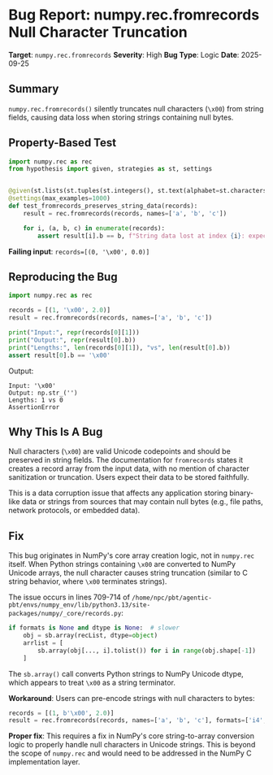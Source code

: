 # Bug Report: numpy.rec.fromrecords Null Character Truncation

**Target**: `numpy.rec.fromrecords`
**Severity**: High
**Bug Type**: Logic
**Date**: 2025-09-25

## Summary

`numpy.rec.fromrecords()` silently truncates null characters (`\x00`) from string fields, causing data loss when storing strings containing null bytes.

## Property-Based Test

```python
import numpy.rec as rec
from hypothesis import given, strategies as st, settings


@given(st.lists(st.tuples(st.integers(), st.text(alphabet=st.characters(min_codepoint=0, max_codepoint=127)), st.floats(allow_nan=False, allow_infinity=False)), min_size=1, max_size=10))
@settings(max_examples=1000)
def test_fromrecords_preserves_string_data(records):
    result = rec.fromrecords(records, names=['a', 'b', 'c'])

    for i, (a, b, c) in enumerate(records):
        assert result[i].b == b, f"String data lost at index {i}: expected {repr(b)}, got {repr(result[i].b)}"
```

**Failing input**: `records=[(0, '\x00', 0.0)]`

## Reproducing the Bug

```python
import numpy.rec as rec

records = [(1, '\x00', 2.0)]
result = rec.fromrecords(records, names=['a', 'b', 'c'])

print("Input:", repr(records[0][1]))
print("Output:", repr(result[0].b))
print("Lengths:", len(records[0][1]), "vs", len(result[0].b))
assert result[0].b == '\x00'
```

Output:
```
Input: '\x00'
Output: np.str_('')
Lengths: 1 vs 0
AssertionError
```

## Why This Is A Bug

Null characters (`\x00`) are valid Unicode codepoints and should be preserved in string fields. The documentation for `fromrecords` states it creates a record array from the input data, with no mention of character sanitization or truncation. Users expect their data to be stored faithfully.

This is a data corruption issue that affects any application storing binary-like data or strings from sources that may contain null bytes (e.g., file paths, network protocols, or embedded data).

## Fix

This bug originates in NumPy's core array creation logic, not in `numpy.rec` itself. When Python strings containing `\x00` are converted to NumPy Unicode arrays, the null character causes string truncation (similar to C string behavior, where `\x00` terminates strings).

The issue occurs in lines 709-714 of `/home/npc/pbt/agentic-pbt/envs/numpy_env/lib/python3.13/site-packages/numpy/_core/records.py`:

```python
if formats is None and dtype is None:  # slower
    obj = sb.array(recList, dtype=object)
    arrlist = [
        sb.array(obj[..., i].tolist()) for i in range(obj.shape[-1])
    ]
```

The `sb.array()` call converts Python strings to NumPy Unicode dtype, which appears to treat `\x00` as a string terminator.

**Workaround**: Users can pre-encode strings with null characters to bytes:
```python
records = [(1, b'\x00', 2.0)]
result = rec.fromrecords(records, names=['a', 'b', 'c'], formats=['i4', 'S1', 'f8'])
```

**Proper fix**: This requires a fix in NumPy's core string-to-array conversion logic to properly handle null characters in Unicode strings. This is beyond the scope of `numpy.rec` and would need to be addressed in the NumPy C implementation layer.